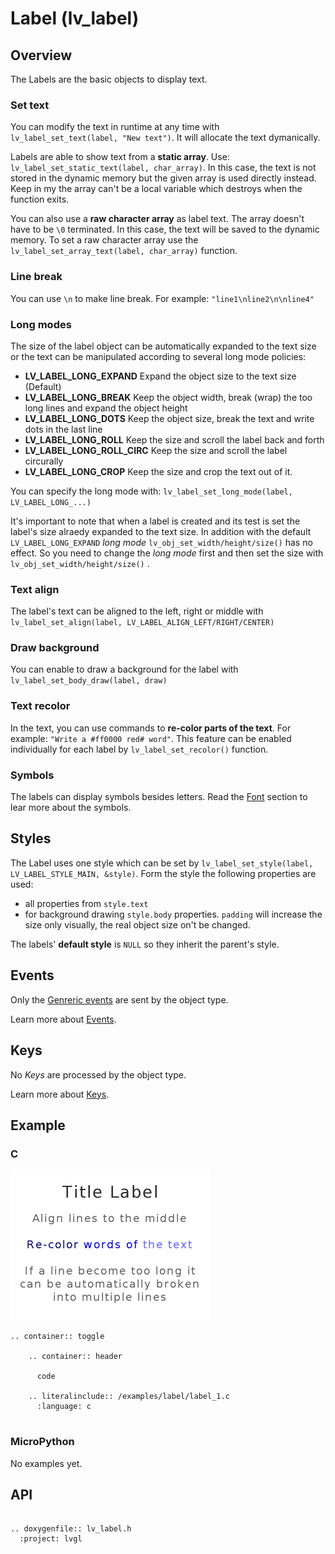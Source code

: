 # Label (lv_label)

## Overview
The Labels are the basic objects to display text. 

### Set text
You can modify the text in runtime at any time with `lv_label_set_text(label, "New text")`. It will allocate the text dymanically.

Labels are able to show text from a **static array**. Use: `lv_label_set_static_text(label, char_array)`. 
In this case, the text is not stored in the dynamic memory but the given array is used directly instead. 
Keep in my the array can't be a local variable which destroys when the function exits.

You can also use a **raw character array** as label text. 
The array doesn't have to be `\0` terminated. In this case, the text will be saved to the dynamic memory. 
To set a raw character array use the `lv_label_set_array_text(label, char_array)` function.


### Line break
You can use `\n` to make line break. For example: `"line1\nline2\n\nline4"`

### Long modes
The size of the label object can be automatically expanded to the text size or the text can be manipulated according to several long mode policies:

* **LV_LABEL_LONG_EXPAND** Expand the object size to the text size (Default)
* **LV_LABEL_LONG_BREAK** Keep the object width, break (wrap) the too long lines and expand the object height
* **LV_LABEL_LONG_DOTS** Keep the object size, break the text and write dots in the last line
* **LV_LABEL_LONG_ROLL** Keep the size and scroll the label back and forth
* **LV_LABEL_LONG_ROLL_CIRC** Keep the size and scroll the label circurally
* **LV_LABEL_LONG_CROP** Keep the size and crop the text out of it.

You can specify the long mode with: `lv_label_set_long_mode(label, LV_LABEL_LONG_...)`

It's important to note that when a label is created and its test is set the label's size alraedy expanded to the text size. 
In addition with the default `LV_LABEL_LONG_EXPAND` *long mode* `lv_obj_set_width/height/size()` has no effect.
So you need to change the *long mode* first and then set the size with  `lv_obj_set_width/height/size()` .

### Text align
The label's text can be aligned to the left, right or middle with `lv_label_set_align(label, LV_LABEL_ALIGN_LEFT/RIGHT/CENTER)`

### Draw background
You can enable to draw a background for the label with `lv_label_set_body_draw(label, draw)`

### Text recolor
In the text, you can use commands to **re-color parts of the text**. For example: `"Write a #ff0000 red# word"`. 
This feature can be enabled individually for each label by `lv_label_set_recolor()` function. 

### Symbols
The labels can display symbols besides letters. Read the [Font](/overview/font) section to lear more about the symbols.

## Styles
The Label uses one style which can be set by `lv_label_set_style(label, LV_LABEL_STYLE_MAIN, &style)`. Form the style the following properties are used:
* all properties from `style.text`
* for background drawing `style.body` properties. `padding` will increase the size only visually, the real object size on't be changed.

The labels' **default style** is `NULL` so they inherit the parent's style.

## Events
Only the [Genreric events](/overview/event.html#generic-events) are sent by the object type.

Learn more about [Events](/overview/event).

## Keys
No *Keys* are processed by the object type.

Learn more about [Keys](/overview/indev).



## Example

### C


![](/examples/label/label_1.png "Label example in LittlevGL")

```eval_rst
.. container:: toggle

    .. container:: header
    
      code

    .. literalinclude:: /examples/label/label_1.c
      :language: c
 
```

### MicroPython
No examples yet.

## API 

```eval_rst

.. doxygenfile:: lv_label.h
  :project: lvgl
        
```


